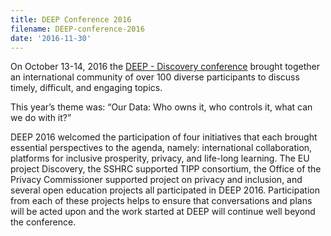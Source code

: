 ```yaml
---
title: DEEP Conference 2016
filename: DEEP-conference-2016
date: '2016-11-30'
---
```


On October 13-14, 2016 the [DEEP - Discovery conference](http://deep.idrc.ocadu.ca)
brought together an international community of over 100
diverse participants to discuss timely, difficult, and engaging topics.

This year’s theme was: “Our Data: Who owns it, who controls it, what can we
do with it?”

DEEP 2016 welcomed the participation of four initiatives that each brought
essential perspectives to the agenda, namely: international collaboration,
platforms for inclusive prosperity, privacy, and life-long learning. The EU
project Discovery, the SSHRC supported TIPP consortium, the Office of the
Privacy Commissioner supported project on privacy and inclusion, and
several open education projects all participated in DEEP 2016. Participation
from each of these projects helps to ensure that conversations and plans
will be acted upon and the work started at DEEP will continue well beyond the conference.
